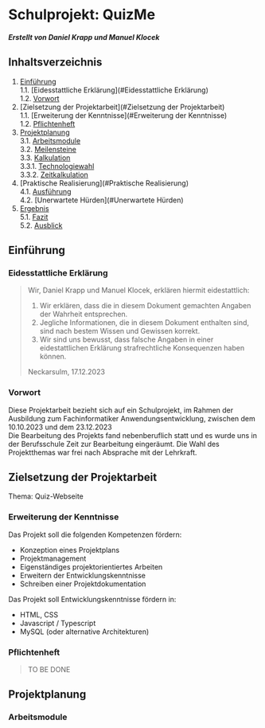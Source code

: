 # Schulprojekt: QuizMe
##### Erstellt von Daniel Krapp und Manuel Klocek

## Inhaltsverzeichnis

1. [Einführung](#Einführung)  
   1.1. [Eidesstattliche Erklärung](#Eidesstattliche Erklärung)  
   1.2. [Vorwort](#Vorwort)
2. [Zielsetzung der Projektarbeit](#Zielsetzung der Projektarbeit)  
   1.1. [Erweiterung der Kenntnisse](#Erweiterung der Kenntnisse)  
   1.2. [Pflichtenheft](#Pflichtenheft)
3. [Projektplanung](#Projektplanung)  
   3.1. [Arbeitsmodule](#Arbeitsmodule)  
   3.2. [Meilensteine](#Meilensteine)  
   3.3. [Kalkulation](#Kalkulation)  
       3.3.1. [Technologiewahl](#Technologiewahl)  
       3.3.2. [Zeitkalkulation](#Zeitkalkulation)
4. [Praktische Realisierung](#Praktische Realisierung)  
   4.1. [Ausführung](#Ausführung)  
   4.2. [Unerwartete Hürden](#Unerwartete Hürden)
5. [Ergebnis](#Ergebnis)  
   5.1. [Fazit](#Fazit)  
   5.2. [Ausblick](#Ausblick)

## Einführung

### Eidesstattliche Erklärung

>Wir, Daniel Krapp und Manuel Klocek, erklären hiermit eidestattlich:
>1. Wir erklären, dass die in diesem Dokument gemachten Angaben der Wahrheit entsprechen.
>2. Jegliche Informationen, die in diesem Dokument enthalten sind, sind nach bestem Wissen und Gewissen korrekt.
>3. Wir sind uns bewusst, dass falsche Angaben in einer eidestattlichen Erklärung strafrechtliche Konsequenzen haben können.  
>
>Neckarsulm, 17.12.2023

### Vorwort

Diese Projektarbeit bezieht sich auf ein Schulprojekt, im Rahmen der Ausbildung zum Fachinformatiker Anwendungsentwicklung, zwischen dem 10.10.2023 und dem 23.12.2023  
Die Bearbeitung des Projekts fand nebenberuflich statt und es wurde uns in der Berufsschule Zeit zur Bearbeitung eingeräumt. Die Wahl des Projektthemas
war frei nach Absprache mit der Lehrkraft.

## Zielsetzung der Projektarbeit

Thema: Quiz-Webseite

### Erweiterung der Kenntnisse

Das Projekt soll die folgenden Kompetenzen fördern:

- Konzeption eines Projektplans
- Projektmanagement
- Eigenständiges projektorientiertes Arbeiten
- Erweitern der Entwicklungskenntnisse
- Schreiben einer Projektdokumentation

Das Projekt soll Entwicklungskenntnisse fördern in:

- HTML, CSS
- Javascript / Typescript
- MySQL (oder alternative Architekturen)

### Pflichtenheft

>TO BE DONE

## Projektplanung

### Arbeitsmodule

